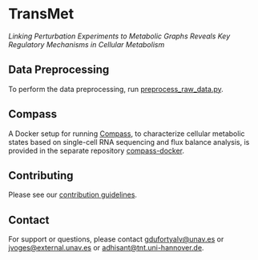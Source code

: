 # TransMet

_Linking Perturbation Experiments to Metabolic Graphs Reveals Key Regulatory Mechanisms in Cellular Metabolism_

## Data Preprocessing

To perform the data preprocessing, run [preprocess_raw_data.py](src/preprocess/preprocess_raw_data.py).

## Compass

A Docker setup for running [Compass](https://github.com/YosefLab/Compass), to characterize cellular metabolic states based on single-cell RNA sequencing and flux balance analysis, is provided in the separate repository [compass-docker](https://github.com/voges/compass-docker).

## Contributing

Please see our [contribution guidelines](CONTRIBUTING.md).

## Contact

For support or questions, please contact [gdufortyalv@unav.es](gdufortyalv@unav.es) or [jvoges@external.unav.es](mailto:jvoges@external.unav.es) or [adhisant@tnt.uni-hannover.de](adhisant@tnt.uni-hannover.de).
